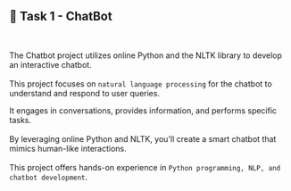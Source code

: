 
## 📌 Task 1 - ChatBot
<br>

The Chatbot project utilizes online Python and the NLTK library to develop an interactive chatbot.<br><br> This project focuses on `natural language processing` for the chatbot to understand and respond to user queries.<br>


It engages in conversations, provides information, and performs specific tasks.<br><br>
By leveraging online Python and NLTK, you'll create a smart chatbot that mimics human-like interactions.<br><br>
This project offers hands-on experience in `Python programming, NLP, and chatbot development`.<br>
<br><br>
